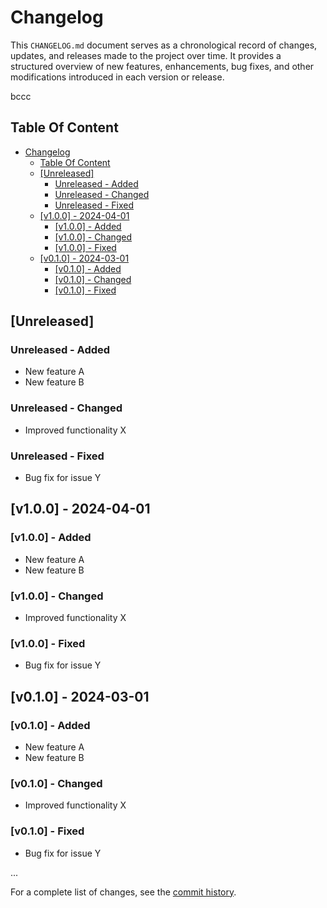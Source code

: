 # Changelog

This `CHANGELOG.md` document serves as a chronological record of changes, updates, and releases made to the project over time. It provides a structured overview of new features, enhancements, bug fixes, and other modifications introduced in each version or release.

bccc

## Table Of Content

- [Changelog](#changelog)
  - [Table Of Content](#table-of-content)
  - [\[Unreleased\]](#unreleased)
    - [Unreleased - Added](#unreleased---added)
    - [Unreleased - Changed](#unreleased---changed)
    - [Unreleased - Fixed](#unreleased---fixed)
  - [\[v1.0.0\] - 2024-04-01](#v100---2024-04-01)
    - [\[v1.0.0\] - Added](#v100---added)
    - [\[v1.0.0\] - Changed](#v100---changed)
    - [\[v1.0.0\] - Fixed](#v100---fixed)
  - [\[v0.1.0\] - 2024-03-01](#v010---2024-03-01)
    - [\[v0.1.0\] - Added](#v010---added)
    - [\[v0.1.0\] - Changed](#v010---changed)
    - [\[v0.1.0\] - Fixed](#v010---fixed)

## [Unreleased]

### Unreleased - Added

- New feature A
- New feature B

### Unreleased - Changed

- Improved functionality X

### Unreleased - Fixed

- Bug fix for issue Y

## [v1.0.0] - 2024-04-01

### [v1.0.0] - Added

- New feature A
- New feature B

### [v1.0.0] - Changed

- Improved functionality X

### [v1.0.0] - Fixed

- Bug fix for issue Y

## [v0.1.0] - 2024-03-01

### [v0.1.0] - Added

- New feature A
- New feature B

### [v0.1.0] - Changed

- Improved functionality X

### [v0.1.0] - Fixed

- Bug fix for issue Y

...

For a complete list of changes, see the [commit history](https://github.com/username/repository/commits/main).
